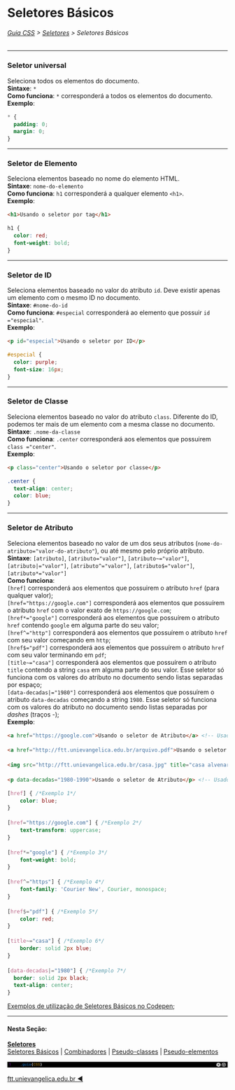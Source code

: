 # Seletores Básicos
###### [Guia CSS](../README.md) > [Seletores](./seletores.md) > Seletores Básicos
---

### Seletor universal  
Seleciona todos os elementos do documento.  
**Sintaxe**: `*`  
**Como funciona**: `*` corresponderá a todos os elementos do documento.  
**Exemplo**:  
```css
* {
  padding: 0;
  margin: 0;
}
```
---

### Seletor de Elemento  
Seleciona elementos baseado no nome do elemento HTML.   
**Sintaxe**: `nome-do-elemento`  
**Como funciona**: `h1` corresponderá a qualquer elemento `<h1>`.  
**Exemplo**:  
```html
<h1>Usando o seletor por tag</h1>
```
```css
h1 {
  color: red;
  font-weight: bold;
}
```
---

### Seletor de ID  
Seleciona elementos baseado no valor do atributo `id`. Deve existir apenas um elemento com o mesmo ID no documento.   
**Sintaxe**: `#nome-do-id`  
**Como funciona**: `#especial` corresponderá ao elemento que possuir `id ="especial"`.  
**Exemplo**:  
```html
<p id="especial">Usando o seletor por ID</p>
```
```css
#especial {
  color: purple;
  font-size: 16px;
}
```
---

### Seletor de Classe  
Seleciona elementos baseado no valor do atributo `class`. Diferente do ID, podemos ter mais de um elemento com a mesma classe no documento.  
**Sintaxe**: `.nome-da-classe`  
**Como funciona**: `.center` corresponderá aos elementos que possuirem `class ="center"`.  
**Exemplo**:  
```html
<p class="center">Usando o seletor por classe</p>
```
```css
.center {
  text-align: center;
  color: blue;
}
```
---

### Seletor de Atributo  
Seleciona elementos baseado no valor de um dos seus atributos (`nome-do-atributo="valor-do-atributo"`), ou até mesmo pelo próprio atributo.  
**Sintaxe**: `[atributo]`, `[atributo="valor"]`, `[atributo~="valor"]`, `[atributo|="valor"]`, `[atributo^="valor"]`, `[atributo$="valor"]`, `[atributo*="valor"]`   
**Como funciona**:  
`[href]` corresponderá aos elementos que possuirem o atributo `href` (para qualquer valor);  
`[href="https://google.com"]` corresponderá aos elementos que possuírem o atributo `href` com o valor exato de `https://google.com`;  
`[href*="google"]` corresponderá aos elementos que possuírem o atributo `href` contendo `google` em alguma parte do seu valor;  
`[href^="http"]` corresponderá aos elementos que possuírem o atributo `href` com seu valor começando em `http`;  
`[href$="pdf"]` corresponderá aos elementos que possuírem o atributo `href` com seu valor terminando em `pdf`;   
`[title~="casa"]` corresponderá aos elementos que possuírem o atributo `title` contendo a string `casa` em alguma parte do seu valor. Esse seletor só funciona com os valores do atributo no documento sendo listas separadas por espaço;  
`[data-decadas|="1980"]` corresponderá aos elementos que possuírem o atributo `data-decadas` começando a string `1980`. Esse seletor só funciona com os valores do atributo no documento sendo listas separadas por *dashes* (traços -);  
**Exemplo**:  
```html
<a href="https://google.com">Usando o seletor de Atributo</a> <!-- Usado nos exemplos 1, 2, 3 e 4 -->

<a href="http://ftt.unievangelica.edu.br/arquivo.pdf">Usando o seletor de Atributo</a> <!-- Usado no exemplo 5 -->

<img src="http://ftt.unievangelica.edu.br/casa.jpg" title="casa alvenaria"> <!-- Usado no exemplo 6 -->

<p data-decadas="1980-1990">Usando o seletor de Atributo</p> <!-- Usado no exemplo 7 -->
```
```css
[href] { /*Exemplo 1*/
    color: blue;
}

[href="https://google.com"] { /*Exemplo 2*/
    text-transform: uppercase;
}

[href*="google"] { /*Exemplo 3*/
    font-weight: bold;
}

[href^="https"] { /*Exemplo 4*/
    font-family: 'Courier New', Courier, monospace;
}

[href$="pdf"] { /*Exemplo 5*/
    color: red;
}

[title~="casa"] { /*Exemplo 6*/
    border: solid 2px blue;
}

[data-decadas|="1980"] { /*Exemplo 7*/
  border: solid 2px black;
  text-align: center;
}
```

[Exemplos de utilização de Seletores Básicos no Codepen](https://codepen.io/theleoad/pen/wOEWpv/right?editors=1100);

---
#### Nesta Seção:
[**Seletores**](./seletores.md)   
[Seletores Básicos](./seletores-basicos.md) | [Combinadores](./combinadores.md) | [Pseudo-classes](./pseudo-classes.md) | [Pseudo-elementos](./pseudo-elementos.md)

<img src="../assets/guia-css-linha-horizontal.jpg">

[ftt.unievangelica.edu.br :arrow_backward:](http://ftt.unievangelica.edu.br) 
